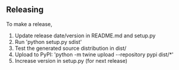 ## Releasing

To make a release,

  1) Update release date/version in README.md and setup.py
  2) Run 'python setup.py sdist'
  3) Test the generated source distribution in dist/
  4) Upload to PyPI: 'python -m twine upload --repository pypi dist/*'
  5) Increase version in setup.py (for next release)

